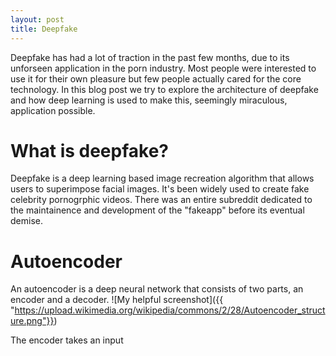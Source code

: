 ```yaml
---
layout: post
title: Deepfake
---
```

Deepfake has had a lot of traction in the past few months, due to its unforseen application in the porn industry. Most people were interested to use it for their own pleasure but few people actually cared for the core technology. In this blog post we try to explore the architecture of deepfake and how deep learning is used to make this, seemingly miraculous, application possible.

# What is deepfake?
Deepfake is a deep learning based image recreation algorithm that allows users to superimpose facial images. It's been widely used to create fake celebrity pornogrphic videos. There was an entire subreddit dedicated to the maintainence and development of the "fakeapp" before its eventual demise. 

# Autoencoder
An autoencoder is a deep neural network that consists of two parts, an encoder and a decoder.
![My helpful screenshot]({{ "https://upload.wikimedia.org/wikipedia/commons/2/28/Autoencoder_structure.png"}})

The encoder takes an input 

